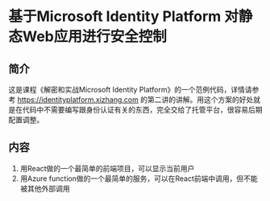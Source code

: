 # 基于Microsoft Identity Platform 对静态Web应用进行安全控制

## 简介

这是课程《解密和实战Microsoft Identity Platform》的一个范例代码，详情请参考 https://identityplatform.xizhang.com 的第二讲的讲解。用这个方案的好处就是在代码中不需要编写跟身份认证有关的东西，完全交给了托管平台，很容易后期配置调整。


## 内容

1. 用React做的一个最简单的前端项目，可以显示当前用户
1. 用Azure function做的一个最简单的服务，可以在React前端中调用，但不能被其他外部调用


